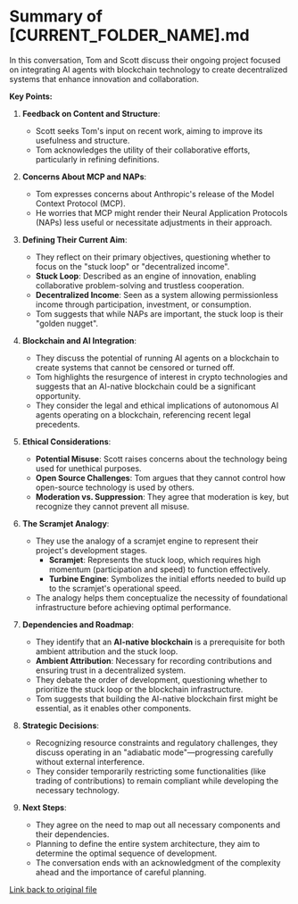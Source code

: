 # Summary of [CURRENT_FOLDER_NAME].md

In this conversation, Tom and Scott discuss their ongoing project focused on integrating AI agents with blockchain technology to create decentralized systems that enhance innovation and collaboration.

**Key Points:**

1. **Feedback on Content and Structure**:
   - Scott seeks Tom's input on recent work, aiming to improve its usefulness and structure.
   - Tom acknowledges the utility of their collaborative efforts, particularly in refining definitions.

2. **Concerns About MCP and NAPs**:
   - Tom expresses concerns about Anthropic's release of the Model Context Protocol (MCP).
   - He worries that MCP might render their Neural Application Protocols (NAPs) less useful or necessitate adjustments in their approach.

3. **Defining Their Current Aim**:
   - They reflect on their primary objectives, questioning whether to focus on the "stuck loop" or "decentralized income".
   - **Stuck Loop**: Described as an engine of innovation, enabling collaborative problem-solving and trustless cooperation.
   - **Decentralized Income**: Seen as a system allowing permissionless income through participation, investment, or consumption.
   - Tom suggests that while NAPs are important, the stuck loop is their "golden nugget".

4. **Blockchain and AI Integration**:
   - They discuss the potential of running AI agents on a blockchain to create systems that cannot be censored or turned off.
   - Tom highlights the resurgence of interest in crypto technologies and suggests that an AI-native blockchain could be a significant opportunity.
   - They consider the legal and ethical implications of autonomous AI agents operating on a blockchain, referencing recent legal precedents.

5. **Ethical Considerations**:
   - **Potential Misuse**: Scott raises concerns about the technology being used for unethical purposes.
   - **Open Source Challenges**: Tom argues that they cannot control how open-source technology is used by others.
   - **Moderation vs. Suppression**: They agree that moderation is key, but recognize they cannot prevent all misuse.

6. **The Scramjet Analogy**:
   - They use the analogy of a scramjet engine to represent their project's development stages.
     - **Scramjet**: Represents the stuck loop, which requires high momentum (participation and speed) to function effectively.
     - **Turbine Engine**: Symbolizes the initial efforts needed to build up to the scramjet's operational speed.
   - The analogy helps them conceptualize the necessity of foundational infrastructure before achieving optimal performance.

7. **Dependencies and Roadmap**:
   - They identify that an **AI-native blockchain** is a prerequisite for both ambient attribution and the stuck loop.
   - **Ambient Attribution**: Necessary for recording contributions and ensuring trust in a decentralized system.
   - They debate the order of development, questioning whether to prioritize the stuck loop or the blockchain infrastructure.
   - Tom suggests that building the AI-native blockchain first might be essential, as it enables other components.

8. **Strategic Decisions**:
   - Recognizing resource constraints and regulatory challenges, they discuss operating in an "adiabatic mode"—progressing carefully without external interference.
   - They consider temporarily restricting some functionalities (like trading of contributions) to remain compliant while developing the necessary technology.

9. **Next Steps**:
   - They agree on the need to map out all necessary components and their dependencies.
   - Planning to define the entire system architecture, they aim to determine the optimal sequence of development.
   - The conversation ends with an acknowledgment of the complexity ahead and the importance of careful planning.

[Link back to original file]([CURRENT_FOLDER_NAME]/[CURRENT_FOLDER_NAME].md) 
